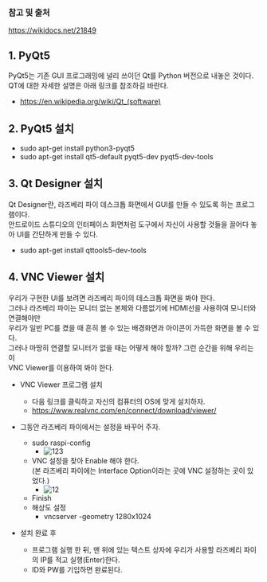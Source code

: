 ### 참고 및 출처

https://wikidocs.net/21849

## 1. PyQt5

PyQt5는 기존 GUI 프로그래밍에 널리 쓰이던 Qt를 Python 버전으로 내놓은 것이다.    
QT에 대한 자세한 설명은 아래 링크를 참조하길 바란다.     
- https://en.wikipedia.org/wiki/Qt_(software)


## 2. PyQt5 설치

- sudo apt-get install python3-pyqt5
- sudo apt-get install qt5-default pyqt5-dev pyqt5-dev-tools

## 3. Qt Designer 설치

Qt Designer란, 라즈베리 파이 데스크톱 화면에서 GUI를 만들 수 있도록 하는 프로그램이다.    
안드로이드 스튜디오의 인터페이스 화면처럼 도구에서 자신이 사용할 것들을 끌어다 놓아 UI를 간단하게 만들 수 있다.     

- sudo apt-get install qttools5-dev-tools

## 4. VNC Viewer 설치

우리가 구현한 UI를 보려면 라즈베리 파이의 데스크톱 화면을 봐야 한다.      
그러나 라즈베리 파이는 모니터 없는 본체와 다름없기에 HDMI선을 사용하여 모니터와 연결해야만       
우리가 일반 PC를 켰을 때 흔히 볼 수 있는 배경화면과 아이콘이 가득한 화면을 볼 수 있다.    
그러나 마땅히 연결할 모니터가 없을 때는 어떻게 해야 할까? 그런 순간을 위해 우리는 이       
VNC Viewer를 이용하여 봐야 한다.

* VNC Viewer 프로그램 설치
  - 다음 링크를 클릭하고 자신의 컴퓨터의 OS에 맞게 설치하자.
  - https://www.realvnc.com/en/connect/download/viewer/
* 그동안 라즈베리 파이에서는 설정을 바꾸어 주자.
  - sudo raspi-config
    - ![123](https://user-images.githubusercontent.com/64456822/152271472-01197d06-c1d5-4cfb-9426-0cd70725ac28.JPG)  
  - VNC 설정을 찾아 Enable 해야 한다.        
    (본 라즈베리 파이에는 Interface Option이라는 곳에 VNC 설정하는 곳이 있었다.)
    - ![12](https://user-images.githubusercontent.com/64456822/152271503-bac719f7-d644-4929-84e2-e9df041b1903.JPG) 
  - Finish
  - 해상도 설정
    - vncserver -geometry 1280x1024

* 설치 완료 후
  - 프로그램 실행 한 뒤, 맨 위에 있는 텍스트 상자에 우리가 사용할 라즈베리 파이의 IP를 적고 실행(Enter)한다.
  - ID와 PW를 기입하면 완료된다.   
